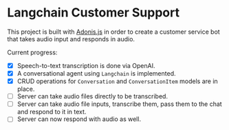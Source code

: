 # Langchain Customer Support

This project is built with [Adonis.js](https://adonisjs.com/) in order to create a customer service bot that takes audio input and responds in audio.

Current progress:
- [x] Speech-to-text transcription is done via OpenAI.
- [x] A conversational agent using `Langchain` is implemented.
- [x] CRUD operations for `Conversation` and `ConversationItem` models are in place.
- [ ] Server can take audio files directly to be transcribed.
- [ ] Server can take audio file inputs, transcribe them, pass them to the chat and respond to it in text.
- [ ] Server can now respond with audio as well.